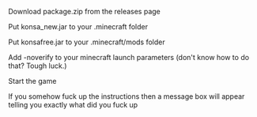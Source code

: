 
Download package.zip from the releases page

Put konsa_new.jar to your .minecraft folder

Put konsafree.jar to your .minecraft/mods folder

Add -noverify to your minecraft launch parameters (don't know how to do that? Tough luck.)

Start the game

If you somehow fuck up the instructions then a message box will appear telling you exactly what did you fuck up

